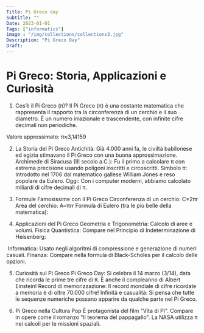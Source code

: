 ```yaml
---
Title: Pi Greco day
Subtitle: ""
Date: 2023-01-01
Tags: ["informatics"]
image : "/img/collections/collections3.jpg"
Description: "Pi Greco Day"
Draft: 
---
```


# Pi Greco: Storia, Applicazioni e Curiosità

1. Cos’è il Pi Greco (π)?
Il Pi Greco (π) è una costante matematica che rappresenta il rapporto tra la circonferenza di un cerchio e il suo diametro. È un numero irrazionale e trascendente, con infinite cifre decimali non periodiche.

Valore approssimato:  π≈3,14159

2. La Storia del Pi Greco
Antichità: Già 4.000 anni fa, le civiltà babilonese ed egizia stimavano il Pi Greco con una buona approssimazione.
Archimede di Siracusa (III secolo a.C.): Fu il primo a calcolare π con estrema precisione usando poligoni inscritti e circoscritti.
Simbolo π: Introdotto nel 1706 dal matematico gallese William Jones e reso popolare da Eulero.
Oggi: Con i computer moderni, abbiamo calcolato miliardi di cifre decimali di π.
3. Formule Famosissime con il Pi Greco
Circonferenza di un cerchio:  C=2πr
Area del cerchio: A=πrr
Formula di Eulero (tra le più belle della matematica):

4. Applicazioni del Pi Greco
Geometria e Trigonometria: Calcolo di aree e volumi.
Fisica Quantistica: Compare nel Principio di Indeterminazione di Heisenberg:

​ 
Informatica: Usato negli algoritmi di compressione e generazione di numeri casuali.
Finanza: Compare nella formula di Black-Scholes per il calcolo delle opzioni.


5. Curiosità sul Pi Greco
Pi Greco Day: Si celebra il 14 marzo (3/14), data che ricorda le prime tre cifre di π. È anche il compleanno di Albert Einstein!
Record di memorizzazione: Il record mondiale di cifre ricordate a memoria è di oltre 70.000 cifre!
Infinità e casualità: Si pensa che tutte le sequenze numeriche possano apparire da qualche parte nel Pi Greco.

6. Pi Greco nella Cultura Pop
È protagonista del film "Vita di Pi".
Compare in opere come il romanzo "Il teorema del pappagallo".
La NASA utilizza π nei calcoli per le missioni spaziali.

